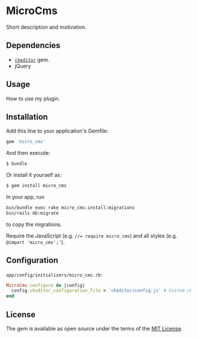 # MicroCms
Short description and motivation.

## Dependencies
* [`ckeditor`](https://github.com/galetahub/ckeditor) gem.
* jQuery 

## Usage
How to use my plugin.

## Installation
Add this line to your application's Gemfile:

```ruby
gem 'micro_cms'
```

And then execute:
```bash
$ bundle
```

Or install it yourself as:
```bash
$ gem install micro_cms
```

In your app, run 
```bash
bin/bundle exec rake micro_cms:install:migrations
bin/rails db:migrate
```
to copy the migrations.

Require the JavaScript (e.g. `//= require micro_cms`) and all styles (e.g. `@import 'micro_cms';'`).

## Configuration
`app/config/initializers/micro_cms.rb`:

```ruby
MicroCms.configure do |config|
  config.ckeditor_configuration_file = 'ckeditor/config.js' # Custom ckeditor config. Optional
end
```

## License
The gem is available as open source under the terms of the [MIT License](https://opensource.org/licenses/MIT).

